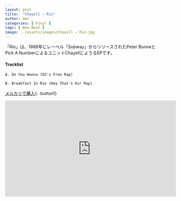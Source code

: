 ```yaml
---
layout: post
title:  "Chayell – Rio"
author: mmr
categories: [ Vinyl ]
tags: [ New Beat ]
image: ../assets/images/Chayell – Rio.jpg
---
```


「Rio」は、1988年にレーベル「Subway」からリリースされたPeter BonneとPick A NumberによるユニットChayellにようるEPです。

#### Tracklist
```md
A. Do You Wanna (DJ's Free Rap)

B. Breakfast In Rio (Hey That's Our Rap)
```

[メルカリで購入](https://jp.mercari.com/item/m59298889139?afid=6142608987){: .button1}

<iframe width="560" height="315" src="https://www.youtube.com/embed/JqVwW_P9ibk?si=s3525SWFzOWN7Iib" title="YouTube video player" frameborder="0" allow="accelerometer; autoplay; clipboard-write; encrypted-media; gyroscope; picture-in-picture; web-share" referrerpolicy="strict-origin-when-cross-origin" allowfullscreen></iframe>